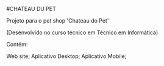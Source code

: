 #CHATEAU DU PET

Projeto para o pet shop 'Chateau do Pet'

(Desenvolvido no curso técnico em Técnico em Informática)

Contém:

Web site; Aplicativo Desktop; Aplicativo Mobile;
